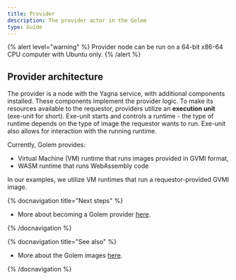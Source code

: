 ```yaml
---
title: Provider 
description: The provider actor in the Golem
type: Guide
---
```


{% alert level="warning" %}
Provider node can be run on a 64-bit x86-64 CPU computer with Ubuntu only.
{% /alert %}

## Provider architecture

The provider is a node with the Yagna service, with additional components installed. These components implement the provider logic. 
To make its resources available to the requestor, providers utilize an **execution unit** (exe-unit for short). Exe-unit starts and controls a runtime - the type of runtime depends on the type of image the requestor wants to run. Exe-unit also allows for interaction with the running runtime.

Currently, Golem provides:

- Virtual Machine (VM) runtime that runs images provided in GVMI format,
- WASM runtime that runs WebAssembly code

In our examples, we utilize VM runtimes that run a requestor-provided GVMI image.

{% docnavigation title="Next steps" %}

- More about becoming a Golem provider [here](/docs/providers).

{% /docnavigation %}


{% docnavigation title="See also" %}

- More about the Golem images [here](/docs/creators/javascript/guides/golem-images).

{% /docnavigation %}